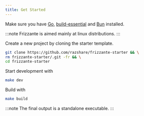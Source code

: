 ```yaml
---
title: Get Started
---
```


Make sure you have [Go](https://go.dev/doc/install),
[build-essential](https://askubuntu.com/questions/398489/how-to-install-build-essential) and
[Bun](https://bun.sh/) installed.

:::note
Frizzante is aimed mainly at linux distributions.
:::

Create a new project by cloning the starter template.

```sh
git clone https://github.com/razshare/frizzante-starter && \
rm frizzante-starter/.git -fr && \
cd frizzante-starter
```

Start development with

```sh
make dev
```

Build with

```sh
make build
```

:::note
The final output is a standalone executable.
:::